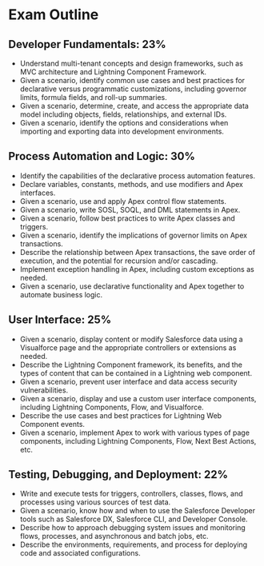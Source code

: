 # Exam Outline

## Developer Fundamentals: 23%
- Understand multi-tenant concepts and design frameworks, such as MVC architecture and Lightning Component Framework.
- Given a scenario, identify common use cases and best practices for declarative versus programmatic customizations, including governor limits, formula fields, and roll-up summaries.
- Given a scenario, determine, create, and access the appropriate data model including objects, fields, relationships, and external IDs.
- Given a scenario, identify the options and considerations when importing and exporting data into development environments.


## Process Automation and Logic: 30%
- Identify the capabilities of the declarative process automation features.
- Declare variables, constants, methods, and use modifiers and Apex interfaces.
- Given a scenario, use and apply Apex control flow statements.
- Given a scenario, write SOSL, SOQL, and DML statements in Apex.
- Given a scenario, follow best practices to write Apex classes and triggers.
- Given a scenario, identify the implications of governor limits on Apex transactions.
- Describe the relationship between Apex transactions, the save order of execution, and the potential for recursion and/or cascading.
- Implement exception handling in Apex, including custom exceptions as needed.
- Given a scenario, use declarative functionality and Apex together to automate business logic.


## User Interface: 25%
- Given a scenario, display content or modify Salesforce data using a Visualforce page and the appropriate controllers or extensions as needed.
- Describe the Lightning Component framework, its benefits, and the types of content that can be contained in a Lightning web component.
- Given a scenario, prevent user interface and data access security vulnerabilities.
- Given a scenario, display and use a custom user interface components, including Lightning Components, Flow, and Visualforce.
- Describe the use cases and best practices for Lightning Web Component events.
- Given a scenario, implement Apex to work with various types of page components, including Lightning Components, Flow, Next Best Actions, etc.


## Testing, Debugging, and Deployment: 22%
- Write and execute tests for triggers, controllers, classes, flows, and processes using various sources of test data.
- Given a scenario, know how and when to use the Salesforce Developer tools such as Salesforce DX, Salesforce CLI, and Developer Console.
- Describe how to approach debugging system issues and monitoring flows, processes, and asynchronous and batch jobs, etc.
- Describe the environments, requirements, and process for deploying code and associated configurations.
